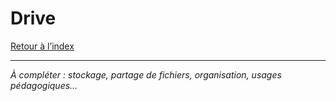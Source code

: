 # Drive

[Retour à l’index](index.md)

---

*À compléter : stockage, partage de fichiers, organisation, usages pédagogiques…*
